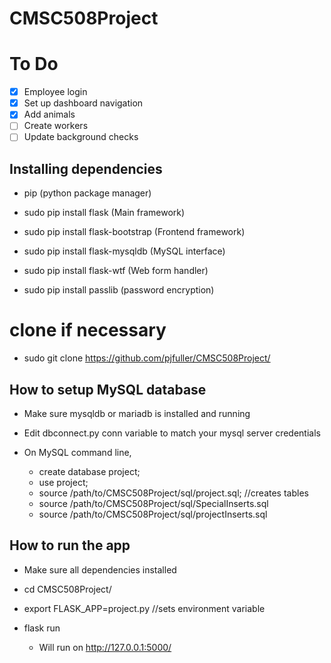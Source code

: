# CMSC508Project

# To Do
- [x] Employee login
- [x] Set up dashboard navigation
- [x] Add animals
- [ ] Create workers 
- [ ] Update background checks

## Installing dependencies 
- pip (python package manager)

- sudo pip install flask  (Main framework)

- sudo pip install flask-bootstrap  (Frontend framework)

- sudo pip install flask-mysqldb (MySQL interface)

- sudo pip install flask-wtf (Web form handler)

- sudo pip install passlib (password encryption)

# clone if necessary

- sudo git clone https://github.com/pjfuller/CMSC508Project/

## How to setup MySQL database
- Make sure mysqldb or mariadb is installed and running

- Edit dbconnect.py conn variable to match your mysql server credentials

- On MySQL command line, 
    - create database project;
    - use project;
    - source /path/to/CMSC508Project/sql/project.sql;          //creates tables                         
    - source /path/to/CMSC508Project/sql/SpecialInserts.sql 
    - source /path/to/CMSC508Project/sql/projectInserts.sql

## How to run the app
- Make sure all dependencies installed

- cd CMSC508Project/

- export FLASK_APP=project.py          //sets environment variable

- flask run
  - Will run on http://127.0.0.1:5000/  
